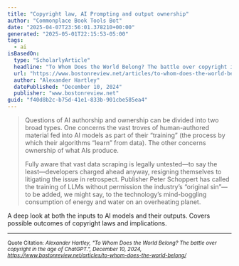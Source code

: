 ```yaml
---
title: "Copyright law, AI Prompting and output ownership"
author: "Commonplace Book Tools Bot"
date: "2025-04-07T23:56:01.378210+00:00"
generated: "2025-05-01T22:15:53-05:00"
tags:
  - ai
isBasedOn:
  type: "ScholarlyArticle"
  headline: "To Whom Does the World Belong? The battle over copyright in the age of ChatGPT."
  url: "https://www.bostonreview.net/articles/to-whom-does-the-world-belong/"
  author: "Alexander Hartley"
  datePublished: "December 10, 2024"
  publisher: "www.bostonreview.net"
guid: "f40d8b2c-b75d-41e1-833b-901cbe585ea4"
---
```


> Questions of AI authorship and ownership can be divided into two broad types. One concerns the vast troves of human-authored material fed into AI models as part of their “training” (the process by which their algorithms “learn” from data). The other concerns ownership of what AIs produce.
>
> Fully aware that vast data scraping is legally untested—to say the least—developers charged ahead anyway, resigning themselves to litigating the issue in retrospect. Publisher Peter Schoppert has called the training of LLMs without permission the industry’s “original sin”—to be added, we might say, to the technology’s mind-boggling consumption of energy and water on an overheating planet.

A deep look at both the inputs to AI models and their outputs. Covers possible outcomes of copyright laws and implications.

---

<sub>Quote Citation: <cite>Alexander Hartley, "To Whom Does the World Belong? The battle over copyright in the age of ChatGPT.", December 10, 2024, <a href="https://www.bostonreview.net/articles/to-whom-does-the-world-belong/">https://www.bostonreview.net/articles/to-whom-does-the-world-belong/</a></cite></sub>
